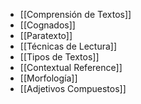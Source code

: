 - [[Comprensión de Textos]]
- [[Cognados]]
- [[Paratexto]]
- [[Técnicas de Lectura]]
- [[Tipos de Textos]]
- [[Contextual Reference]]
- [[Morfología]]
- [[Adjetivos Compuestos]]